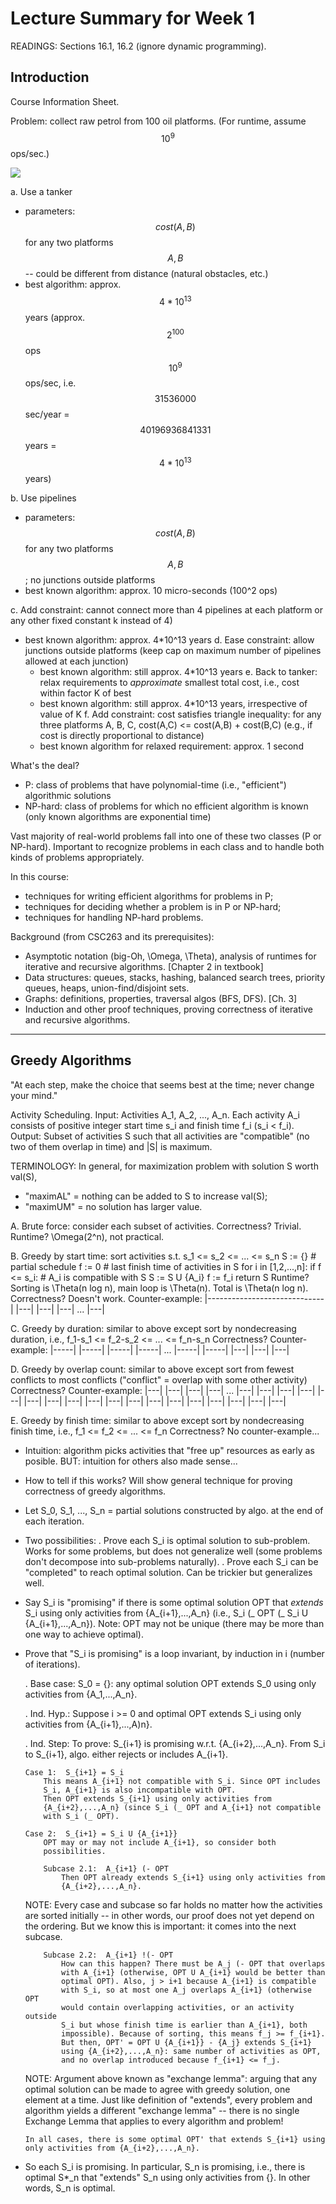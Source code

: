 Lecture Summary for Week 1
===================================

READINGS: Sections 16.1, 16.2 (ignore dynamic programming).

Introduction
------------

Course Information Sheet.

Problem: collect raw petrol from 100 oil platforms.
(For runtime, assume $$10^9$$ ops/sec.)

![](../images/1a.png)

a. Use a tanker



  - parameters: $$cost(A,B)$$ for any two platforms $$A, B$$ -- could be different from distance (natural obstacles, etc.)
  - best algorithm: approx. $$4*10^{13}$$ years (approx. $$2^{100}$$ ops $$10^9$$ ops/sec, i.e. $$31536000$$ sec/year = $$40196936841331$$ years = $$4 * 10^{13}$$ years)

b. Use pipelines
  - parameters: $$cost(A,B)$$ for any two platforms $$A, B$$; no junctions outside platforms
  - best known algorithm: approx. 10 micro-seconds (100^2 ops)

c. Add constraint: cannot connect more than 4 pipelines at each platform or any other fixed constant k instead of 4)
  - best known algorithm: approx. 4*10^13 years
 d. Ease constraint: allow junctions outside platforms (keep cap on maximum
    number of pipelines allowed at each junction)
      - best known algorithm: still approx. 4*10^13 years
 e. Back to tanker: relax requirements to _approximate_ smallest total cost,
    i.e., cost within factor K of best
      - best known algorithm: still approx. 4*10^13 years, irrespective of
        value of K
 f. Add constraint: cost satisfies triangle inequality: for any three
    platforms A, B, C, cost(A,C) <= cost(A,B) + cost(B,C) (e.g., if cost is
    directly proportional to distance)
      - best known algorithm for relaxed requirement: approx. 1 second

What's the deal?
  - P: class of problems that have polynomial-time (i.e., "efficient")
    algorithmic solutions
  - NP-hard: class of problems for which no efficient algorithm is known
    (only known algorithms are exponential time)

Vast majority of real-world problems fall into one of these two classes (P
or NP-hard). Important to recognize problems in each class and to handle
both kinds of problems appropriately.

In this course:
  - techniques for writing efficient algorithms for problems in P;
  - techniques for deciding whether a problem is in P or NP-hard;
  - techniques for handling NP-hard problems.

Background (from CSC263 and its prerequisites):
  - Asymptotic notation (big-Oh, \Omega, \Theta), analysis of runtimes for
    iterative and recursive algorithms. [Chapter 2 in textbook]
  - Data structures: queues, stacks, hashing, balanced search trees,
    priority queues, heaps, union-find/disjoint sets.
  - Graphs: definitions, properties, traversal algos (BFS, DFS). [Ch. 3]
  - Induction and other proof techniques, proving correctness of iterative
    and recursive algorithms.

-----------------
Greedy Algorithms
-----------------

"At each step, make the choice that seems best at the time; never change
your mind."

Activity Scheduling.
    Input: Activities A_1, A_2, ..., A_n. Each activity A_i consists of
        positive integer start time s_i and finish time f_i (s_i < f_i).
    Output: Subset of activities S such that all activities are "compatible"
        (no two of them overlap in time) and |S| is maximum.

TERMINOLOGY:
    In general, for maximization problem with solution S worth val(S),
  - "maximAL" = nothing can be added to S to increase val(S);
  - "maximUM" = no solution has larger value.

 A. Brute force: consider each subset of activities.
    Correctness? Trivial.
    Runtime? \Omega(2^n), not practical.

 B. Greedy by start time:
        sort activities s.t. s_1 <= s_2 <= ... <= s_n
        S := {}  # partial schedule
        f := 0  # last finish time of activities in S
        for i in [1,2,...,n]:
            if f <= s_i:  # A_i is compatible with S
                S := S U {A_i}
                f := f_i
        return S
    Runtime? Sorting is \Theta(n log n), main loop is \Theta(n).
        Total is \Theta(n log n).
    Correctness? Doesn't work. Counter-example:
        |-----------------------------|
          |---| |---| |---| ... |---|

 C. Greedy by duration:
        similar to above except sort by nondecreasing duration, i.e.,
        f_1-s_1 <= f_2-s_2 <= ... <= f_n-s_n
    Correctness? Counter-example:
        |-----| |-----|  |-----| |-----| ... |-----| |-----|
             |---|            |---|               |---|

 D. Greedy by overlap count:
        similar to above except sort from fewest conflicts to most conflicts
        ("conflict" = overlap with some other activity)
    Correctness? Counter-example:
        |---| |---| |---| |---| ... |---| |---| |---| |---|
           |---| |---| |---|           |---| |---| |---|
           |---|       |---|           |---|       |---|
           |---|       |---|           |---|       |---|

 E. Greedy by finish time:
        similar to above except sort by nondecreasing finish time, i.e.,
        f_1 <= f_2 <= ... <= f_n
    Correctness? No counter-example...

  - Intuition: algorithm picks activities that "free up" resources as early
    as posible. BUT: intuition for others also made sense...

  - How to tell if this works? Will show general technique for proving
    correctness of greedy algorithms.

  - Let S_0, S_1, ..., S_n = partial solutions constructed by algo. at the
    end of each iteration.

  - Two possibilities:
      . Prove each S_i is optimal solution to sub-problem.
        Works for some problems, but does not generalize well (some problems
        don't decompose into sub-problems naturally).
      . Prove each S_i can be "completed" to reach optimal solution.
        Can be trickier but generalizes well.

  - Say S_i is "promising" if there is some optimal solution OPT that
    *extends* S_i using only activities from {A_{i+1},...,A_n} (i.e.,
    S_i (_ OPT (_ S_i U {A_{i+1},...,A_n}).
    Note: OPT may not be unique (there may be more than one way to achieve
    optimal).

  - Prove that "S_i is promising" is a loop invariant, by induction in i
    (number of iterations).

      . Base case: S_0 = {}: any optimal solution OPT extends S_0 using only
        activities from {A_1,...,A_n}.

      . Ind. Hyp.: Suppose i >= 0 and optimal OPT extends S_i using only
        activities from {A_{i+1},...,A)n}.

      . Ind. Step: To prove: S_{i+1} is promising w.r.t. {A_{i+2},...,A_n}.
        From S_i to S_{i+1}, algo. either rejects or includes A_{i+1}.

        Case 1:  S_{i+1} = S_i
            This means A_{i+1} not compatible with S_i. Since OPT includes
            S_i, A_{i+1} is also incompatible with OPT.
            Then OPT extends S_{i+1} using only activities from
            {A_{i+2},...,A_n} (since S_i (_ OPT and A_{i+1} not compatible
            with S_i (_ OPT).

        Case 2:  S_{i+1} = S_i U {A_{i+1}}
            OPT may or may not include A_{i+1}, so consider both
            possibilities.

            Subcase 2.1:  A_{i+1} (- OPT
                Then OPT already extends S_{i+1} using only activities from
                {A_{i+2},...,A_n}.

    NOTE: Every case and subcase so far holds no matter how the activities
    are sorted initially -- in other words, our proof does not yet depend on
    the ordering. But we know this is important: it comes into the next
    subcase.

            Subcase 2.2:  A_{i+1} !(- OPT
                How can this happen? There must be A_j (- OPT that overlaps
                with A_{i+1} (otherwise, OPT U A_{i+1} would be better than
                optimal OPT). Also, j > i+1 because A_{i+1} is compatible
                with S_i, so at most one A_j overlaps A_{i+1} (otherwise OPT
                would contain overlapping activities, or an activity outside
                S_i but whose finish time is earlier than A_{i+1}, both
                impossible). Because of sorting, this means f_j >= f_{i+1}.
                But then, OPT' = OPT U {A_{i+1}} - {A_j} extends S_{i+1}
                using {A_{i+2},...,A_n}: same number of activities as OPT,
                and no overlap introduced because f_{i+1} <= f_j.

    NOTE: Argument above known as "exchange lemma": arguing that any optimal
    solution can be made to agree with greedy solution, one element at a
    time. Just like definition of "extends", every problem and algorithm
    yields a different "exchange lemma" -- there is no single Exchange Lemma
    that applies to every algorithm and problem!

        In all cases, there is some optimal OPT' that extends S_{i+1} using
        only activities from {A_{i+2},...,A_n}.

  - So each S_i is promising. In particular, S_n is promising, i.e., there
    is optimal S*_n that "extends" S_n using only activities from {}. In
    other words, S_n is optimal.
